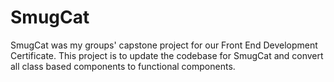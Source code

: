 # SmugCat

SmugCat was my groups' capstone project for our Front End Development Certificate. This project is to update the codebase for SmugCat and convert all class based components to functional components.
